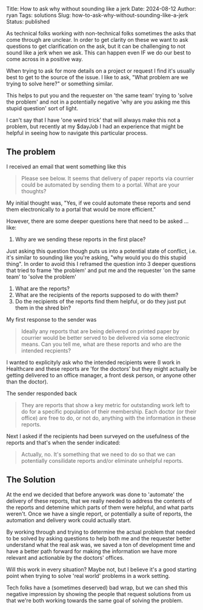 Title: How to ask why without sounding like a jerk
Date: 2024-08-12
Author: ryan
Tags: solutions
Slug: how-to-ask-why-without-sounding-like-a-jerk
Status: published

As technical folks working with non-technical folks sometimes the asks that come through are unclear. In order to get clarity on these we want to ask questions to get clarification on the ask, but it can be challenging to not sound like a jerk when we ask. This can happen even IF we do our best to come across in a positive way.

When trying to ask for more details on a project or request I find it's usually best to get to the source of the issue. I like to ask, "What problem are we trying to solve here?" or something similar.

This helps to put you and the requester on 'the same team' trying to 'solve the problem' and not in a potentially negative 'why are you asking me this stupid question' sort of light.

I can't say that I have 'one weird trick' that will always make this not a problem, but recently at my $dayJob I had an experience that might be helpful in seeing how to navigate this particular process.

## The problem

I received an email that went something like this

> Please see below. It seems that delivery of paper reports via courrier could be automated by sending them to a portal. What are your thoughts?

My initial thought was, "Yes, if we could automate these reports and send them electronically to a portal that would be more efficient."

However, there are some deeper questions here that need to be asked ... like:

1. Why are we sending these reports in the first place?

Just asking this question though puts us into a potential state of conflict, i.e. it's similar to sounding like you're asking, "why would you do this stupid thing". In order to avoid this I reframed the question into 3 deeper questions that tried to frame 'the problem' and put me and the requester 'on the same team' to 'solve the problem'

1. What are the reports?
2. What are the recipients of the reports supposed to do with them?
3. Do the recipients of the reports find them helpful, or do they just put them in the shred bin?

My first response to the sender was

> Ideally any reports that are being delivered on printed paper by courrier would be better served to be delivered via some electronic means. Can you tell me, what are these reports and who are the intended recpients?

I wanted to explicityly ask who the intended recipients were (I work in Healthcare and these reports are 'for the doctors' but they might actually be getting delivered to an office manager, a front desk person, or anyone other than the doctor).

The sender responded back

> They are reports that show a key metric for outstanding work left to do for a specific population of their membership. Each doctor (or their office) are free to do, or not do, anything with the information in these reports.

Next I asked if the recipients had been surveyed on the usefulness of the reports and that's when the sender indicated:

> Actually, no. It's something that we need to do so that we can potentially consilidate reports and/or eliminate unhelpful reports.

## The Solution

At the end we decided that before anywork was done to 'automate' the delivery of these reports, that we really needed to address the contents of the reports and detemine which parts of them were helpful, and what parts weren't. Once we have a single report, or potentially a suite of reports, the automation and delivery work could actually start.

By working through and trying to determine the actual problem that needed to be solved by asking questions to help both me and the requester better understand what the real ask was, we saved a ton of development time and have a better path forward for making the information we have more relevant and actionable by the doctors' offices.

Will this work in every situation? Maybe not, but I believe it's a good starting point when trying to solve 'real world' problems in a work setting.

Tech folks have a (sometimes deserved) bad wrap, but we can shed this negative impression by showing the people that request solutions from us that we're both working towards the same goal of solving the problem.
